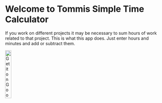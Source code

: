 # Welcome to Tommis Simple Time Calculator

If you work on different projects it may be necessary to sum hours of work related to that project. This is what this app does. Just enter hours and minutes and add or subtract them.

<a href='https://play.google.com/store/apps/details?id=com.thomaskuenneth.zeitrechner&pcampaignid=pcampaignidMKT-Other-global-all-co-prtnr-py-PartBadge-Mar2515-1'><img alt='Get it on Google Play' src='https://play.google.com/intl/en_us/badges/static/images/badges/en_badge_web_generic.png' width="20%" /></a>
